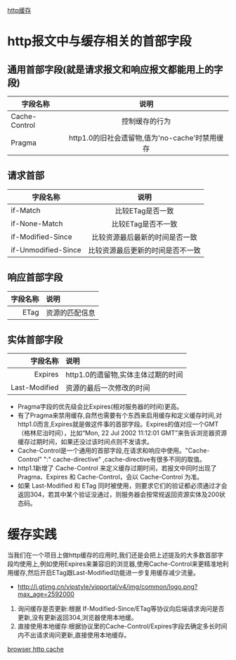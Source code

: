  [http缓存](https://mp.weixin.qq.com/s?__biz=MzAxODE2MjM1MA==&mid=2651553545&idx=2&sn=71efd68546b1c34485c0133053d4c693&chksm=8025a8c8b75221dedd749d7c3fab852850198384b8dfee2f57e3986cd27fdd674a6986e96d8b&mpshare=1&scene=23&srcid=0122KGTiwUa4AI15ATCbYQ2x#rd)
 # http报文中与缓存相关的首部字段
 ## 通用首部字段(就是请求报文和响应报文都能用上的字段)
 |     字段名称    |        说明
 |-----------------|:-------:|     
 |Cache-Control    |      控制缓存的行为|
 |Pragma           |   http1.0的旧社会遗留物,值为'no-cache'时禁用缓存  |
 
 ## 请求首部
 | 字段名称 | 说明
 |----------|:----:|
 | if-Match | 比较ETag是否一致|
 | if-None-Match|比较ETag是否不一致|
 |if-Modified-Since|比较资源最后最新的时间是否一致|
 | if-Unmodified-Since| 比较资源最后更新的时间是否不一致|
 ## 响应首部字段
 |字段名称|说明|
 |--------:|:----|
 |ETag|资源的匹配信息|
 ## 实体首部字段
 | 字段名称|说明|
 |---------:|:---|
 |Expires| http1.0的遗留物,实体主体过期的时间|
 | Last-Modified|资源的最后一次修改的时间|
 
 * Pragma字段的优先级会比Expires(相对服务器的时间)更高。
 * 有了Pragma来禁用缓存,自然也需要有个东西来启用缓存和定义缓存时间,对http1.0而言,Expires就是做这件事的首部字段。Expires的值对应一个GMT（格林尼治时间），比如“Mon, 22 Jul 2002 11:12:01 GMT”来告诉浏览器资源缓存过期时间，如果还没过该时间点则不发请求。
 * Cache-Control是一个通用的首部字段,在请求和响应中使用。"Cache-Control" ":" cache-directive" ,cache-directive有很多不同的取值。  
 * http1.1新增了 Cache-Control 来定义缓存过期时间，若报文中同时出现了 Pragma、Expires 和 Cache-Control，会以 Cache-Control 为准。
 * 如果 Last-Modified 和 ETag 同时被使用，则要求它们的验证都必须通过才会返回304，若其中某个验证没通过，则服务器会按常规返回资源实体及200状态码。
 
 # 缓存实践
 当我们在一个项目上做http缓存的应用时,我们还是会把上述提及的大多数首部字段均使用上,例如使用Expires来兼容旧的浏览器,使用Cache-Control来更精准地利用缓存,然后开启ETag跟Last-Modified功能进一步复用缓存减少流量。
 
 * http://i.gtimg.cn/vipstyle/vipportal/v4/img/common/logo.png?max_age=2592000
 
 
 1. 询问缓存是否更新:根据 If-Modified-Since/ETag等协议向后端请求询问是否更新,没有更新返回304,浏览器使用本地缓。
 2. 直接使用本地缓存:根据协议里的Cache-Control/Expires字段去确定多长时间内不出请求询问更新,直接使用本地缓存。
 
 
 [browser http cache](https://juejin.im/post/5a673af06fb9a01c927ed880?utm_source=gold_browser_extension)
